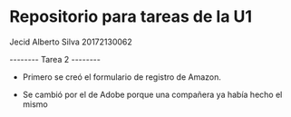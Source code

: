 # Repositorio para tareas de la U1

Jecid Alberto Silva 
20172130062

-------- Tarea 2 --------
- Primero se creó el formulario de registro de Amazon.

- Se cambió por el de Adobe porque una compañera ya había hecho el mismo
